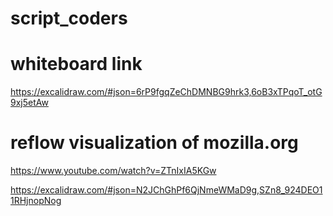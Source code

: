 # script_coders

# whiteboard link

https://excalidraw.com/#json=6rP9fgqZeChDMNBG9hrk3,6oB3xTPqoT_otG9xj5etAw

# reflow visualization of mozilla.org

https://www.youtube.com/watch?v=ZTnIxIA5KGw

https://excalidraw.com/#json=N2JChGhPf6QjNmeWMaD9g,SZn8_924DEO11RHjnopNog

